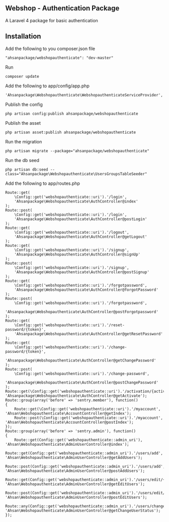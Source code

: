 ## Webshop - Authentication Package
A Laravel 4 package for basic authentication

## Installation

Add the following to you composer.json file

    "ahsanpackage/webshopauthenticate": "dev-master"

Run

    composer update

Add the following to app/config/app.php

    'Ahsanpackage\Webshopauthenticate\WebshopauthenticateServiceProvider',

Publish the config

    php artisan config:publish ahsanpackage/webshopauthenticate

Publish the asset

    php artisan asset:publish ahsanpackage/webshopauthenticate

Run the migration

    php artisan migrate --package="ahsanpackage/webshopauthenticate"

Run the db seed

    php artisan db:seed --class="Ahsanpackage\Webshopauthenticate\UsersGroupsTableSeeder"

Add the following to app/routes.php

	Route::get(
		\Config::get('webshopauthenticate::uri').'/login',
		'Ahsanpackage\Webshopauthenticate\AuthController@index'
	);
	Route::post(
		\Config::get('webshopauthenticate::uri').'/login',
		'Ahsanpackage\Webshopauthenticate\AuthController@postLogin'
	);
	Route::get(
		\Config::get('webshopauthenticate::uri').'/logout',
		'Ahsanpackage\Webshopauthenticate\AuthController@getLogout'
	);
	Route::get(
		\Config::get('webshopauthenticate::uri').'/signup',
		'Ahsanpackage\Webshopauthenticate\AuthController@signUp'
	);
	Route::post(
		\Config::get('webshopauthenticate::uri').'/signup',
		'Ahsanpackage\Webshopauthenticate\AuthController@postSignup'
	);
	Route::get(
		\Config::get('webshopauthenticate::uri').'/forgotpassword',
		'Ahsanpackage\Webshopauthenticate\AuthController@forgotPassword'
	);
	Route::post(
		\Config::get('webshopauthenticate::uri').'/forgotpassword',
		'Ahsanpackage\Webshopauthenticate\AuthController@postForgotpassword'
	);
	Route::get(
		\Config::get('webshopauthenticate::uri').'/reset-password/{token}',
		'Ahsanpackage\Webshopauthenticate\AuthController@getResetPassword'
	);
	Route::get(
		\Config::get('webshopauthenticate::uri').'/change-password/{token}',
		'Ahsanpackage\Webshopauthenticate\AuthController@getChangePassword'
	);
	Route::post(
		\Config::get('webshopauthenticate::uri').'/change-password',
		'Ahsanpackage\Webshopauthenticate\AuthController@postChangePassword'
	);
	Route::get(\Config::get('webshopauthenticate::uri').'/activation/{activationCode}', 'Ahsanpackage\Webshopauthenticate\AuthController@getActivate');
	Route::group(array('before' => 'sentry.member'), function()
	{
		Route::get(\Config::get('webshopauthenticate::uri').'/myaccount', 'Ahsan\Webshopauthenticate\AccountController@getIndex');
		Route::post(\Config::get('webshopauthenticate::uri').'/myaccount', 'Ahsan\Webshopauthenticate\AccountController@postIndex');
	});
	Route::group(array('before' => 'sentry.admin'), function()
	{
		Route::get(Config::get('webshopauthenticate::admin_uri'), 'Ahsan\Webshopauthenticate\AdminUserController@index');
		Route::get(Config::get('webshopauthenticate::admin_uri').'/users/add', 'Ahsan\Webshopauthenticate\AdminUserController@getAddUsers');
		Route::post(Config::get('webshopauthenticate::admin_uri').'/users/add', 'Ahsan\Webshopauthenticate\AdminUserController@postAddUsers');
		Route::get(Config::get('webshopauthenticate::admin_uri').'/users/edit/{user_id}', 'Ahsan\Webshopauthenticate\AdminUserController@getEditUsers');
		Route::post(Config::get('webshopauthenticate::admin_uri').'/users/edit/{user_id}', 'Ahsan\Webshopauthenticate\AdminUserController@postEditUsers');
		Route::any(Config::get('webshopauthenticate::admin_uri').'/users/changestatus', 'Ahsan\Webshopauthenticate\AdminUserController@getChangeUserStatus');
	});
	
##